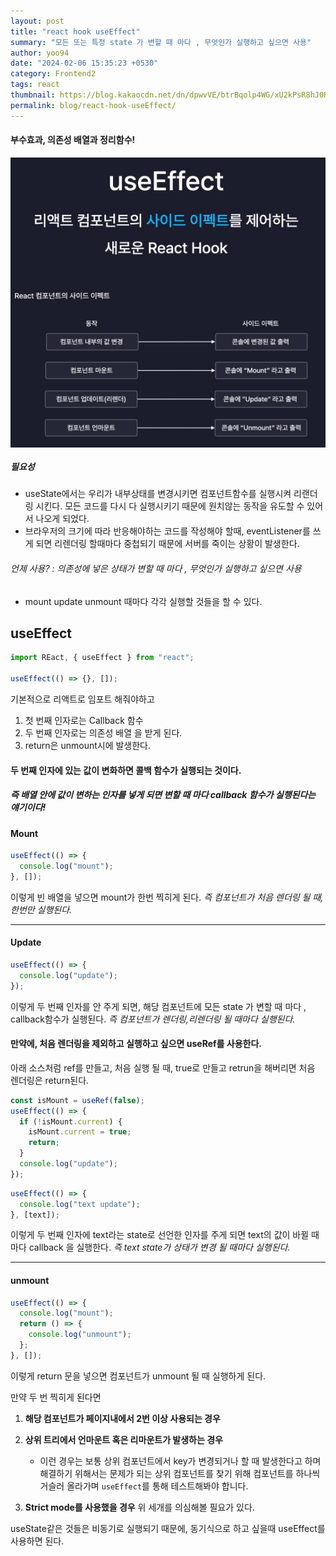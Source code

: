 ```yaml
---
layout: post
title: "react hook useEffect"
summary: "모든 또는 특정 state 가 변할 때 마다 , 무엇인가 실행하고 싶으면 사용"
author: yoo94
date: "2024-02-06 15:35:23 +0530"
category: Frontend2
tags: react
thumbnail: https://blog.kakaocdn.net/dn/dpwvVE/btrBqolp4WG/xU2kPsR8hJ0Rpx9B1LSoZ1/img.png
permalink: blog/react-hook-useEffect/
---
```


#### 부수효과, 의존성 배열과 정리함수!

<div style="display: flex; justify-content: center;">
  <img src="/blog/postImg/Pasted image 20240506123932.png" alt="Pasted image 20240506123932.png" style="max-width:auto;; height:auto;">
</div>

<div style="display: flex; justify-content: center;">
  <img src="/blog/postImg/Pasted image 20240506124009.png" alt="Pasted image 20240506124009.png" style="max-width:auto;; height:auto;">
</div>

##### 필요성

- useState에서는 우리가 내부상태를 변경시키면 컴포넌트함수를 실행시켜 리랜더링 시킨다.
  모든 코드를 다시 다 실행시키기 때문에 원치않는 동작을 유도할 수 있어서 나오게 되었다.
- 브라우저의 크기에 따라 반응해야하는 코드를 작성해야 할때, eventListener를 쓰게 되면 리렌더링 할때마다 중첩되기 때문에 서버를 죽이는 상황이 발생한다.

###### 언제 사용? : 의존성에 넣은 상태가 변할 때 마다 , 무엇인가 실행하고 싶으면 사용

- mount update unmount 때마다 각각 실행할 것들을 할 수 있다.

## useEffect

```jsx
import REact, { useEffect } from "react";

useEffect(() => {}, []);
```

기본적으로 리액트로 임포트 해줘야하고

1. 첫 번째 인자로는 Callback 함수
2. 두 번째 인자로는 의존성 배열
   을 받게 된다.
3. return은 unmount시에 발생한다.

#### 두 번째 인자에 있는 값이 변화하면 콜백 함수가 실행되는 것이다.

##### 즉 배열 안에 값이 변하는 인자를 넣게 되면 변할 때 마다 callback 함수가 실행된다는 얘기이다!

#### Mount

```jsx
useEffect(() => {
  console.log("mount");
}, []);
```

이렇게 빈 배열을 넣으면 mount가 한번 찍히게 된다.
_즉 컴포넌트가 처음 렌더링 될 때, 한번만 실행된다._

---

#### Update

```jsx
useEffect(() => {
  console.log("update");
});
```

이렇게 두 번째 인자를 안 주게 되면, 해당 컴포넌트에 모든 state 가 변할 때 마다 , callback함수가 실행된다.
_즉 컴포넌트가 렌더링,리렌더링 될 때마다 실행된다._

#### 만약에, 처음 렌더링을 제외하고 실행하고 싶으면 useRef를 사용한다.

아래 소스처럼 ref를 만들고, 처음 실행 될 때, true로 만들고 retrun을 해버리면 처음 렌더링은 return된다.

```jsx
const isMount = useRef(false);
useEffect(() => {
  if (!isMount.current) {
    isMount.current = true;
    return;
  }
  console.log("update");
});
```

```jsx
useEffect(() => {
  console.log("text update");
}, [text]);
```

이렇게 두 번째 인자에 text라는 state로 선언한 인자를 주게 되면 text의 값이 바뀔 때마다 callback 을 실행한다.
_즉 text state가 상태가 변경 될 때마다 실행된다._

---

#### unmount

```jsx
useEffect(() => {
  console.log("mount");
  return () => {
    console.log("unmount");
  };
}, []);
```

이렇게 return 문을 넣으면 컴포넌트가 unmount 될 때 실행하게 된다.

만약 두 번 찍히게 된다면

1. **해당 컴포넌트가 페이지내에서 2번 이상 사용되는 경우**

2. **상위 트리에서 언마운트 혹은 리마운트가 발생하는 경우**

   - 이런 경우는 보통 상위 컴포넌트에서 key가 변경되거나 할 때 발생한다고 하며 해결하기 위해서는 문제가 되는 상위 컴포넌트를 찾기 위해 컴포넌트를 하나씩 거슬러 올라가며 `useEffect`를 통해 테스트해봐야 합니다.

3. **Strict mode를 사용했을 경우**
   위 세개를 의심해볼 필요가 있다.

useState같은 것들은 비동기로 실행되기 때문에, 동기식으로 하고 싶을때 useEffect를 사용하면 된다.
